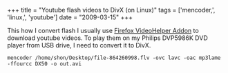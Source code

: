 +++
title = "Youtube flash videos to DivX (on Linux)"
tags = ['mencoder,', 'linux,', 'youtube']
date = "2009-03-15"
+++

This how I convert flash I usually use [Firefox VideoHelper
Addon](https://addons.mozilla.org/en-US/firefox/addon/3006) to download
youtube videos. To play them on my Philips DVP5986K DVD player from USB
drive, I need to convert it to DivX.

`mencoder /home/shon/Desktop/file-864260998.flv -ovc lavc -oac mp3lame -ffourcc DX50 -o out.avi`
